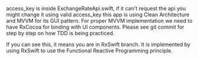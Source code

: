 
access_key is inside ExchangeRateApi.swift, if it can't request the api you might change it using valid access_key
this app is using Clean Architecture and MVVM for its GUI pattern. For proper MVVM implementation we need to have RxCocoa for binding with UI components.
Please see git commit for step by step on how TDD is being practiced.

If you can see this, it means you are in RxSwift branch.
It is implemented by using RxSwift to use the Functional Reactive Programming principle.
